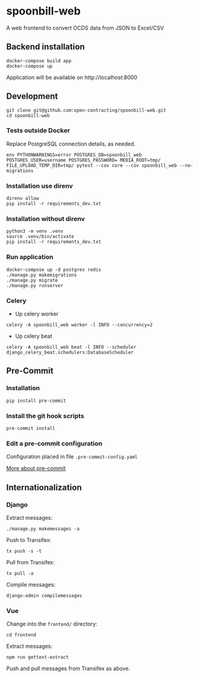 # spoonbill-web
A web frontend to convert OCDS data from JSON to Excel/CSV

## Backend installation

```shell
docker-compose build app
docker-compose up
```

Application will be available on http://localhost:8000


## Development

```shell
git clone git@github.com:open-contracting/spoonbill-web.git
cd spoonbill-web
```

### Tests outside Docker

Replace PostgreSQL connection details, as needed.

```shell
env PYTHONWARNINGS=error POSTGRES_DB=spoonbill_web POSTGRES_USER=username POSTGRES_PASSWORD= MEDIA_ROOT=tmp/ FILE_UPLOAD_TEMP_DIR=tmp/ pytest --cov core --cov spoonbill_web --no-migrations
```

### Installation use direnv

```shell
direnv allow
pip install -r requirements_dev.txt
```

### Installation without direnv

```shell
python3 -m venv .venv
source .venv/bin/activate
pip install -r requirements_dev.txt
```

### Run application

```shell
docker-compose up -d postgres redis
./manage.py makemigrations
./manage.py migrate
./manage.py runserver
```

### Celery

* Up celery worker

```shell
celery -A spoonbill_web worker -l INFO --concurrency=2
```

* Up celery beat
```shell
celery -A spoonbill_web beat -l INFO --scheduler django_celery_beat.schedulers:DatabaseScheduler
```

## Pre-Commit

### Installation

```shell
pip install pre-commit
```

### Install the git hook scripts

```shell
pre-commit install
```

### Edit a pre-commit configuration

Configuration placed in file `.pre-commit-config.yaml`

[More about pre-commit](https://pre-commit.com/)


## Internationalization

### Django

Extract messages:

```shell
./manage.py makemessages -a
```

Push to Transifex:

```shell
tx push -s -t
```

Pull from Transifex:

```shell
tx pull -a
```

Compile messages:

```shell
django-admin compilemessages
```

### Vue

Change into the `frontend/` directory:

```shell
cd frontend
```

Extract messages:

```shell
npm run gettext-extract
```

Push and pull messages from Transifex as above.
